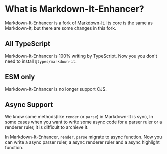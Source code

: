 # What is Markdown-It-Enhancer?

Markdown-It-Enhancer is a fork of [Markdown-It](https://github.com/markdown-it/markdown-it). Its core is the same as Markdown-It, but there are some changes in this fork.

## All TypeScript

Markdown-It-Enhancer is 100% writing by TypeScript. Now you  you don't need to install `@types/markdown-it`.

## ESM only

Markdown-It-Enhancer is no longer support CJS.

## Async Support

We know some methods(like `render` or `parse`) in Markdown-It is sync, In some cases when you want to write some async code for a parser ruler or a renderer ruler, it is difficult to archieve it.

In Markdown-It-Enhancer, `render`, `parse` migrate to async function. Now you can write a async parser ruler, a async renderer ruler and a async highlight function.

